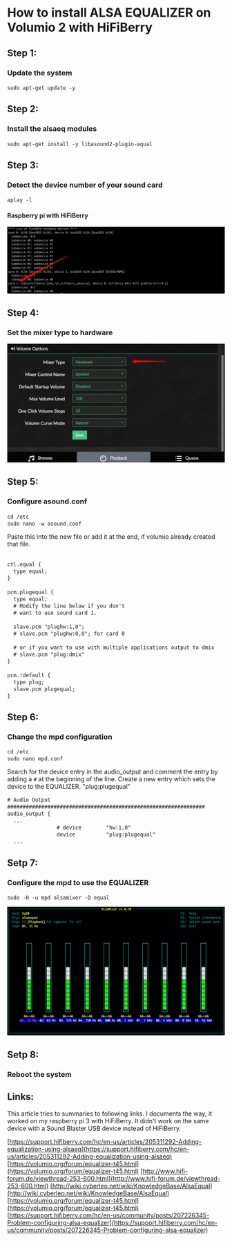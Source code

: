 # How to install ALSA EQUALIZER on Volumio 2 with HiFiBerry


## Step 1: 
### Update the system

```
sudo apt-get update -y
```

## Step 2: 
### Install the alsaeq modules

```
sudo apt-get install -y libasound2-plugin-equal
```

## Step 3: 
### Detect the device number of your sound card

```
aplay -l
```

#### Raspberry pi with HiFiBerry
![alt text](https://github.com/thomasdoerr/volumio-equalizer/blob/master/images/volumio-with-hifiberry-dac-plus.png "Raspberry pi with HiFiBerry")


## Step 4:
### Set the mixer type to hardware
![alt text](https://github.com/thomasdoerr/volumio-equalizer/blob/master/images/volumio-mixer-type-hardware.png "Set Mixer Type to Hardware")

## Step 5: 
### Configure asound.conf

```
cd /etc
sudo nano -w asound.conf
```

Paste this into the new file or add it at the end, if volumio already created that file.

```

ctl.equal {
  type equal;
}

pcm.plugequal {
  type equal;
  # Modify the line below if you don't
  # want to use sound card 1.
  
  slave.pcm "plughw:1,0";
  # slave.pcm "plughw:0,0"; for card 0 

  # or if you want to use with multiple applications output to dmix
  # slave.pcm "plug:dmix"
}

pcm.!default {
  type plug;
  slave.pcm plugequal;
}

```

## Step 6: 
### Change the mpd configuration

```
cd /etc
sudo nano mpd.conf
```

Search for the device entry in the audio_output and comment the entry by adding a `#` at the beginning of the line.
Create a new entry which sets the device to the EQUALIZER. "plug:plugequal"

```
# Audio Output ################################################################
audio_output {
  ...
                # device        "hw:1,0"
                device          "plug:plugequal" 
  ...                
```


## Setp 7: 
### Configure the mpd to use the EQUALIZER

```
sudo -H -u mpd alsamixer -D equal
```

![alt text](https://github.com/thomasdoerr/volumio-equalizer/blob/master/images/alsamixer.png "AlsaMixer")

## Setp 8: 
### Reboot the system


## Links:
This article tries to summaries to following links. I documents the way, it worked on my raspberry pi 3 with HiFiBerry. It didn't work on the same device with a Sound Blaster USB device instead of HiFiBerry.

[https://support.hifiberry.com/hc/en-us/articles/205311292-Adding-equalization-using-alsaeq](https://support.hifiberry.com/hc/en-us/articles/205311292-Adding-equalization-using-alsaeq)
[https://volumio.org/forum/equalizer-t45.html](https://volumio.org/forum/equalizer-t45.html)
[http://www.hifi-forum.de/viewthread-253-600.html](http://www.hifi-forum.de/viewthread-253-600.html)
[http://wiki.cyberleo.net/wiki/KnowledgeBase/AlsaEqual](http://wiki.cyberleo.net/wiki/KnowledgeBase/AlsaEqual)
[https://volumio.org/forum/equalizer-t45.html](https://volumio.org/forum/equalizer-t45.html)
[https://support.hifiberry.com/hc/en-us/community/posts/207226345-Problem-configuring-alsa-equalizer](https://support.hifiberry.com/hc/en-us/community/posts/207226345-Problem-configuring-alsa-equalizer)


